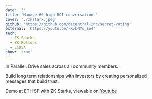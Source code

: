 ```yaml
---
date: '3'
title: 'Manage 60 high ROI conversations'
cover: './zkstark.jpeg'
github: 'https://github.com/decentral-inc/secret-voting'
external: 'https://youtu.be/-RvbNYu_Eo4'
tech:
  - ZK Snarks
  - ZK Rollups
  - ECDSA
show: 'true'
---
```


In Parallel. Drive sales across all community members.

Build long term relationships with investors by creating personalized messages that build trust.

Demo at ETH SF with ZK-Starks, viewable on [Youtube](https://youtu.be/-RvbNYu_Eo4)
